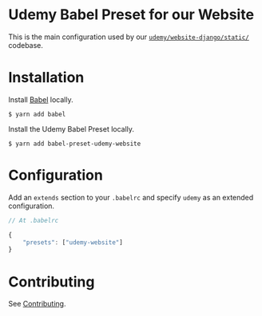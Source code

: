 Udemy Babel Preset for our Website
===================================

This is the main configuration used by our 
[`udemy/website-django/static/`](https://github.com/udemy/website-django/tree/master/static/.babelrc) codebase.

# Installation

Install [Babel](https://www.github.com/babel/babel) locally.

    $ yarn add babel

Install the Udemy Babel Preset locally.

    $ yarn add babel-preset-udemy-website

# Configuration

Add an `extends` section to your `.babelrc` and specify `udemy` as an extended configuration.

```js
// At .babelrc

{
    "presets": ["udemy-website"]
}
```

# Contributing

See [Contributing](/README.md#contributing).